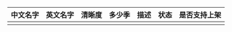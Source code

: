 

| 中文名字 | 英文名字 | 清晰度 | 多少季 | 描述  | 状态  | 是否支持上架 |
| ---- | ---- | --- | --- | --- | --- | ------ |
|      |      |     |     |     |     |        |
